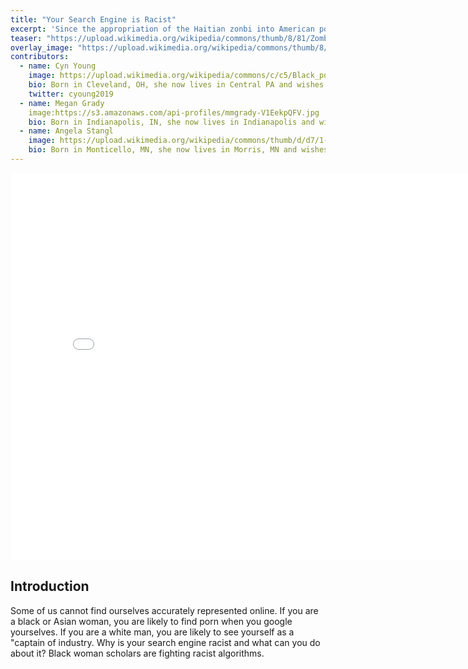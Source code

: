 ```yaml
---
title: "Your Search Engine is Racist"
excerpt: 'Since the appropriation of the Haitian zonbi into American popular culture, zombie narratives have reflected worries and tensions in American society.'
teaser: "https://upload.wikimedia.org/wikipedia/commons/thumb/8/81/Zombie_Walk_2016_%2829514290441%29.jpg/320px-Zombie_Walk_2016_%2829514290441%29.jpg"
overlay_image: "https://upload.wikimedia.org/wikipedia/commons/thumb/8/81/Zombie_Walk_2016_%2829514290441%29.jpg/320px-Zombie_Walk_2016_%2829514290441%29.jpg"
contributors:
  - name: Cyn Young
    image: https://upload.wikimedia.org/wikipedia/commons/c/c5/Black_power_-_panoramio.jpg
    bio: Born in Cleveland, OH, she now lives in Central PA and wishes she lived in a bigger city with fewer zombies.
    twitter: cyoung2019
  - name: Megan Grady
    image:https://s3.amazonaws.com/api-profiles/mmgrady-V1EekpQFV.jpg
    bio: Born in Indianapolis, IN, she now lives in Indianapolis and wishes she lived anywhere else.
  - name: Angela Stangl
    image: https://upload.wikimedia.org/wikipedia/commons/thumb/d/d7/1-month-old_kitten_35.jpg/320px-1-month-old_kitten_35.jpg
    bio: Born in Monticello, MN, she now lives in Morris, MN and wishes she lived in a city without zombies.
---
```



<iframe src="//slides.com/megangrady/deck/embed" width="800" height="620" scrolling="no" frameborder="0" webkitallowfullscreen mozallowfullscreen allowfullscreen></iframe>


## Introduction

Some of us cannot find ourselves accurately represented online.  If you are a black or Asian woman, you are likely to find porn when you google yourselves.  If you are a white man, you are likely to see yourself as a "captain of industry.  Why is your search engine racist and what can you do about it?  Black woman scholars are fighting racist algorithms. 



